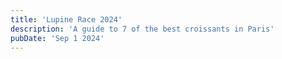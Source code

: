 ```yaml
---
title: 'Lupine Race 2024'
description: 'A guide to 7 of the best croissants in Paris'
pubDate: 'Sep 1 2024'
---
```

